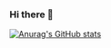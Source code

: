 ### Hi there 👋

[![Anurag's GitHub stats](https://github-readme-stats.vercel.app/api?username=rionthys)](https://github.com/anuraghazra/github-readme-stats)

<!--
**rionthys/rionthys** is a ✨ _special_ ✨ repository because its `README.md` (this file) appears on your GitHub profile.

Here are some ideas to get you started:

- 🔭 I’m currently working on ...
- 🌱 I’m currently learning ...
- 👯 I’m looking to collaborate on ...
- 🤔 I’m looking for help with ...
- 💬 Ask me about ...
- 📫 How to reach me: ...
- 😄 Pronouns: ...
- ⚡ Fun fact: ...
-->
